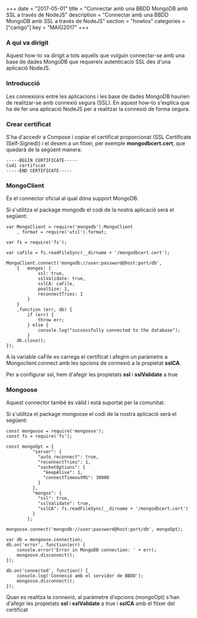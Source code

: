 +++
date        = "2017-05-01"
title       = "Connectar amb una BBDD MongoDB amb SSL a través de NodeJS"
description = "Connectar amb una BBDD MongoDB amb SSL a través de NodeJS"
section     = "howtos"
categories  = ["canigo"]
key         = "MAIG2017"
+++

### A qui va dirigit

Aquest how-to va dirigit a tots aquells que vulguin connectar-se amb una base de dades MongoDB que requereix autenticació SSL des d'una aplicació NodeJS.

### Introducció

Les connexions entre les aplicacions i les base de dades MongoDB haurien de realitzar-se amb connexió segura (SSL). En aquest how-to s'explica que ha de fer una aplicació NodeJS per a realitzar la connexió de forma segura.

### Crear certificat

S'ha d'accedir a Compose i copiar el certificat proporcionat (SSL Certificate (Self-Signed)) i el desem a un fitxer, per exemple **mongodbcert.cert**, que quedarà de la següent manera:

	-----BEGIN CERTIFICATE-----
	Codi certificat
	-----END CERTIFICATE-----

### MongoClient

És el connector oficial al qual dóna support MongoDB.

Si s'utilitza el package mongodb el codi de la nostra aplicació serà el següent:

	var MongoClient = require('mongodb').MongoClient
		, format = require('util').format;

	var fs = require('fs');
		
	var caFile = fs.readFileSync(__dirname + '/mongodbcert.cert');
		
	MongoClient.connect('mongodb://user:password@host:port/db', 
		{ 	mongos: {
				ssl: true,
				sslValidate: true,
				sslCA: caFile,
				poolSize: 1,
				reconnectTries: 1
			}
		}
		,function (err, db) {
			if (err) {
				throw err;
			} else {
				console.log("successfully connected to the database");
			}
		db.close();
	});
	
A la variable caFile es carrega el certificat i afegim un paràmetre a Mongoclient.connect amb les opcions de connexió a la propietat **sslCA**.

Per a configurar ssl, hem d'afegir les propietats **ssl** i **sslValidate** a true
	
### Mongoose

Aquest connector també és vàlid i està suportat per la comunitat.

Si s'utilitza el package mongoose el codi de la nostra aplicació serà el següent:

	const mongoose = require('mongoose');
	const fs = require('fs');

	const mongoOpt = {
			  "server": {
				"auto_reconnect": true,
				"reconnectTries": 1,
				"socketOptions": {
				  "keepAlive": 1,
				  "connectTimeoutMS": 30000
				}
			  },
			  "mongos": {
				"ssl": true,
				"sslValidate": true,
				"sslCA": fs.readFileSync(__dirname + '/mongodbcert.cert')
			  }
			};

	mongoose.connect('mongodb://user:password@host:port/db', mongoOpt);

	var db = mongoose.connection;
	db.on('error', function(err) {
		console.error('Error in MongoDB connection: ' + err);
		mongoose.disconnect();
	});

	db.on('connected', function() {
		console.log('Connexió amb el servidor de BBDD');
		mongoose.disconnect();
	});

Quan es realitza la connexió, al paràmetre d'opcions (mongoOpt) s'han d'afegir les propietats **ssl** i **sslValidate** a true i **sslCA** amb el fitxer del certificat